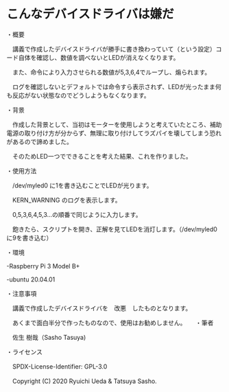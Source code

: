 # こんなデバイスドライバは嫌だ

・概要

　講義で作成したデバイスドライバが勝手に書き換わっていて（という設定）コード自体を確認し、数値を調べないとLEDが消えなくなります。
 
　また、命令により入力させられる数値が5,3,6,4でループし、煽られます。
 
　ログを確認しないとデフォルトでは命令すら表示されず、LEDが光ったまま何も反応がない状態なのでどうしようもなくなります。
 
・背景

　作成した背景として、当初はモーターを使用しようと考えていたところ、補助電源の取り付け方が分からず、無理に取り付けしてラズパイを壊してしまう恐れがあるので諦めました。
 
　そのためLED一つでできることを考えた結果、これを作りました。
 
・使用方法

　/dev/myled0 に1を書き込むことでLEDが光ります。
 
　KERN_WARNING のログを表示します。
 
　0,5,3,6,4,5,3...の順番で同じように入力します。
 
　飽きたら、スクリプトを開き、正解を見てLEDを消灯します。（/dev/myled0 に9を書き込む）
 
・環境

-Raspberry Pi 3 Model B+

-ubuntu 20.04.01
 
・注意事項

　講義で作成したデバイスドライバを　改悪　したものとなります。
 
　あくまで面白半分で作ったものなので、使用はお勧めしません。
　
・筆者

　佐生 樹哉（Sasho Tasuya)
 
・ライセンス

　SPDX-License-Identifier: GPL-3.0
 
　Copyright (C) 2020 Ryuichi Ueda & Tatsuya Sasho.

